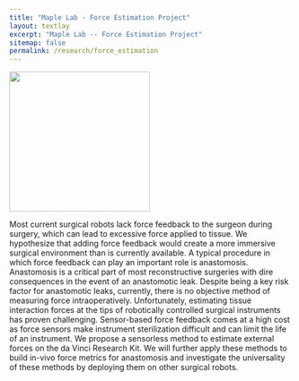 ```yaml
---
title: "Maple Lab - Force Estimation Project"
layout: textlay
excerpt: "Maple Lab -- Force Estimation Project"
sitemap: false
permalink: /research/force_estimation
---
```

<img src="{{ site.url }}{{ site.baseurl }}/images/researchpics/force_estimation.jpg" style="width: 250px">

Most current surgical robots lack force feedback to the surgeon during surgery, which can lead to excessive force applied to tissue. We hypothesize that adding force feedback would create a more immersive surgical environment than is currently available. A typical procedure in which force feedback can play an important role is anastomosis. Anastomosis is a critical part of most reconstructive surgeries with dire consequences in the event of an anastomotic leak. Despite being a key risk factor for anastomotic leaks, currently, there is no objective method of measuring force intraoperatively. Unfortunately, estimating tissue interaction forces at the tips of robotically controlled surgical instruments has proven challenging. Sensor-based force feedback comes at a high cost as force sensors make instrument sterilization difficult and can limit the life of an instrument. We propose a sensorless method to estimate external forces on the da Vinci Research Kit. We will further apply these methods to build in-vivo force metrics for anastomosis and investigate the universality of these methods by deploying them on other surgical robots.